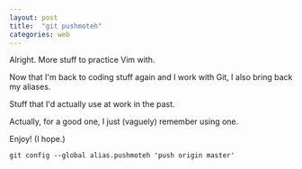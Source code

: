 ```yaml
---
layout: post
title:  "git pushmoteh"
categories: web
---
```


Alright. More stuff to practice Vim with.

Now that I'm back to coding stuff again and I work with Git, I also bring back my aliases.

Stuff that I'd actually use at work in the past.

Actually, for a good one, I just (vaguely) remember using one.

Enjoy! (I hope.)

`git config --global alias.pushmoteh 'push origin master'`
